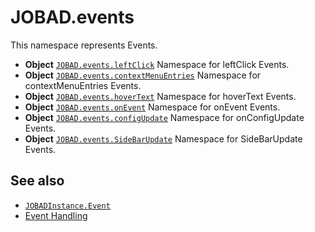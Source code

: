 # JOBAD.events

This namespace represents Events. 

* **Object** [`JOBAD.events.leftClick`](leftClick.md) Namespace for leftClick Events. 
* **Object** [`JOBAD.events.contextMenuEntries`](contextMenuEntries.md) Namespace for contextMenuEntries Events. 
* **Object** [`JOBAD.events.hoverText`](hoverText.md) Namespace for hoverText Events. 
* **Object** [`JOBAD.events.onEvent`](onEvent.md) Namespace for onEvent Events. 
* **Object** [`JOBAD.events.configUpdate`](configUpdate.md) Namespace for onConfigUpdate Events. 
* **Object** [`JOBAD.events.SideBarUpdate`](SideBarUpdate.md) Namespace for SideBarUpdate Events. 


## See also

* [`JOBADInstance.Event`](../JOBADInstance/event/index.md)
* [Event Handling](../../../dev/events.md)
